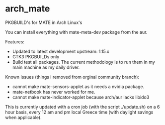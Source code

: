 # arch_mate
PKGBUILD's for MATE in Arch Linux's

You can install everything with mate-meta-dev package from the aur.

Features:

* Updated to latest development upstream:  1.15.x 
* GTK3 PKGBUILDs only
* Build test all packages. The current methodology is to run them in my main machine as my daily driver.

Known Issues (things i removed from orginal community branch): 

* cannot make mate-sensors-applet as it needs a nvidia package.
* mate-netbook has never worked for me.
* cannot make mate-indicator-applet because arch/aur lacks libido3

This is currently updated with a cron job (with the script ./update.sh) on a 6 hour basis, every 12 am and pm local Greece time (with daylight savings when applicable).
